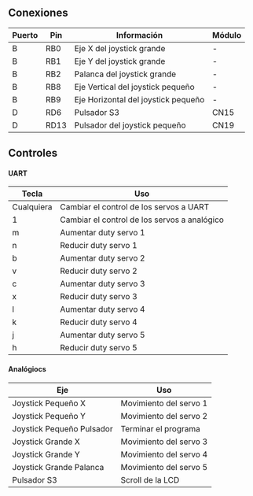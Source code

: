 ## Conexiones

| Puerto | Pin  | Información                         | Módulo |
| ------ | ---- | ----------------------------------- | ------ |
| B      | RB0  | Eje X del joystick grande           | -      |
| B      | RB1  | Eje Y del joystick grande           | -      |
| B      | RB2  | Palanca del joystick grande         | -      |
| B      | RB8  | Eje Vertical del joystick pequeño   | -      |
| B      | RB9  | Eje Horizontal del joystick pequeño | -      |
| D      | RD6  | Pulsador S3                         | CN15   |
| D      | RD13 | Pulsador del joystick pequeño       | CN19   |

## Controles

#### UART

| Tecla      | Uso                                          |
| ---------- | -------------------------------------------- |
| Cualquiera | Cambiar el control de los servos a UART      |
| 1          | Cambiar el control de los servos a analógico |
| m          | Aumentar duty servo 1                        |
| n          | Reducir duty servo 1                         |
| b          | Aumentar duty servo 2                        |
| v          | Reducir duty servo 2                         |
| c          | Aumentar duty servo 3                        |
| x          | Reducir duty servo 3                         |
| l          | Aumentar duty servo 4                        |
| k          | Reducir duty servo 4                         |
| j          | Aumentar duty servo 5                        |
| h          | Reducir duty servo 5                         |

#### Analógiocs

| Eje                       | Uso                    |
| ------------------------- | ---------------------- |
| Joystick Pequeño X        | Movimiento del servo 1 |
| Joystick Pequeño Y        | Movimiento del servo 2 |
| Joystick Pequeño Pulsador | Terminar el programa   |
| Joystick Grande X         | Movimiento del servo 3 |
| Joystick Grande Y         | Movimiento del servo 4 |
| Joystick Grande Palanca   | Movimiento del servo 5 |
| Pulsador S3               | Scroll de la LCD       |
